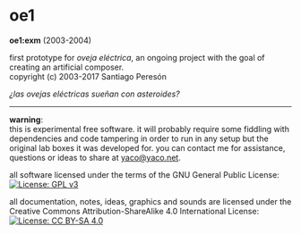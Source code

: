 # oe1

**oe1:exm** (2003-2004)

first prototype for _oveja eléctrica_, an ongoing project with the goal of creating an artificial composer.  
copyright (c) 2003-2017 Santiago Peresón

_¿las ovejas eléctricas sueñan con asteroides?_

-------

**warning**:  
this is experimental free software. it will probably require some fiddling with dependencies and code tampering in order to run in any setup but the original lab boxes it was developed for. you can contact me for assistance, questions or ideas to share at [yaco@yaco.net](mailto:yaco@yaco.net).

all software licensed under the terms of the GNU General Public License:  
[![License: GPL v3](https://img.shields.io/badge/License-GPL%20v3-blue.svg)](https://www.gnu.org/licenses/gpl-3.0)


all documentation, notes, ideas, graphics and sounds are licensed under the Creative Commons Attribution-ShareAlike 4.0 International License:  
[![License: CC BY-SA 4.0](https://img.shields.io/badge/License-CC%20BY--SA%204.0-lightgrey.svg)](https://creativecommons.org/licenses/by-sa/4.0/)
